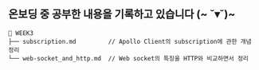 ## 온보딩 중 공부한 내용을 기록하고 있습니다 (~ ˘▾˘)~

```
📔 WEEK3
├── subscription.md         // Apollo Client의 subscription에 관한 개념 정리
└── web-socket_and_http.md  // Web socket의 특징을 HTTP와 비교하면서 정리
```
